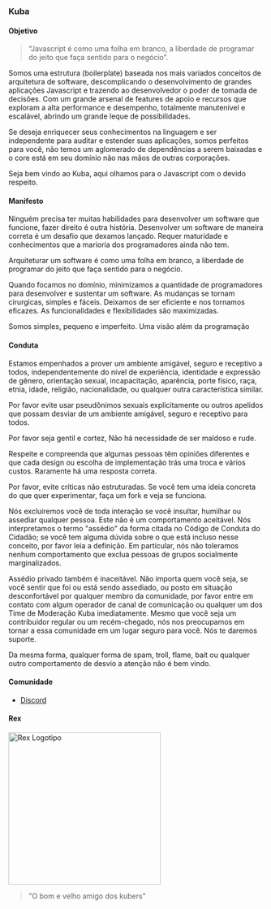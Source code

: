 ### Kuba

#### Objetivo

> “Javascript é como uma folha em branco, a liberdade de programar do jeito que faça sentido para o negócio”.

Somos uma estrutura (boilerplate) baseada nos mais variados conceitos de arquitetura de software, descomplicando o desenvolvimento de grandes aplicações Javascript e trazendo ao desenvolvedor o poder de tomada de decisões. Com um grande arsenal de features de apoio e recursos que exploram a alta performance e desempenho, totalmente manutenível e escalável, abrindo um grande leque de possibilidades.

Se deseja enriquecer seus conhecimentos na linguagem e ser independente para auditar e estender suas aplicações, somos perfeitos para você, não temos um aglomerado de dependências a serem baixadas e o core está em seu domínio não nas mãos de outras corporações.

Seja bem vindo ao Kuba, aqui olhamos para o Javascript com o devido respeito.

#### Manifesto

Ninguém precisa ter muitas habilidades para desenvolver um software que funcione, fazer direito é outra história. Desenvolver um software de maneira correta é um desafio que dexamos lançado. Requer maturidade e conhecimentos que a marioria dos programadores ainda não tem.

Arquiteturar um software é como uma folha em branco, a liberdade de programar do jeito que faça sentido para o negócio.

Quando focamos no domínio, minimizamos a quantidade de programadores para desenvolver e sustentar um software. As mudanças se tornam cirurgicas, simples e fáceis. Deixamos de ser eficiente e nos tornamos eficazes. As funcionalidades e flexibilidades são maximizadas.

Somos simples, pequeno e imperfeito. Uma visão além da programação

#### Conduta

Estamos empenhados a prover um ambiente amigável, seguro e receptivo a todos, independentemente do nível de experiência, identidade e expressão de gênero, orientação sexual, incapacitação, aparência, porte físico, raça, etnia, idade, religião, nacionalidade, ou qualquer outra característica similar.

Por favor evite usar pseudônimos sexuais explicitamente ou outros apelidos que possam desviar de um ambiente amigável, seguro e receptivo para todos.

Por favor seja gentil e cortez, Não há necessidade de ser maldoso e rude.

Respeite e compreenda que algumas pessoas têm opiniões diferentes e que cada design ou escolha de implementação trás uma troca e vários custos. Raramente há uma resposta correta.

Por favor, evite críticas não estruturadas. Se você tem uma ideia concreta do que quer experimentar, faça um fork e veja se funciona.

Nós excluiremos você de toda interação se você insultar, humilhar ou assediar qualquer pessoa. Este não é um comportamento aceitável. Nós interpretamos o termo "assédio" da forma citada no Código de Conduta do Cidadão; se você tem alguma dúvida sobre o que está incluso nesse conceito, por favor leia a definição. Em particular, nós não toleramos nenhum comportamento que exclua pessoas de grupos socialmente marginalizados.

Assédio privado também é inaceitável. Não importa quem você seja, se você sentir que foi ou está sendo assediado, ou posto em situação desconfortável por qualquer membro da comunidade, por favor entre em contato com algum operador de canal de comunicação ou qualquer um dos Time de Moderação Kuba imediatamente. Mesmo que você seja um contribuidor regular ou um recém-chegado, nós nos preocupamos em tornar a essa comunidade em um lugar seguro para você. Nós te daremos suporte.

Da mesma forma, qualquer forma de spam, troll, flame, bait ou qualquer outro comportamento de desvio a atenção não é bem vindo.

#### Comunidade

* [Discord](https://discord.gg/RzbJdCsh)

#### Rex

<img src="https://github.com/oneOffJS/rex/raw/master/rex.png" alt="Rex Logotipo" width="300" height="300" />

> "O bom e velho amigo dos kubers"

